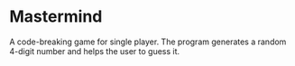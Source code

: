 # Mastermind

A code-breaking game for single player. The program generates a random 4-digit number and helps the user to guess it.
